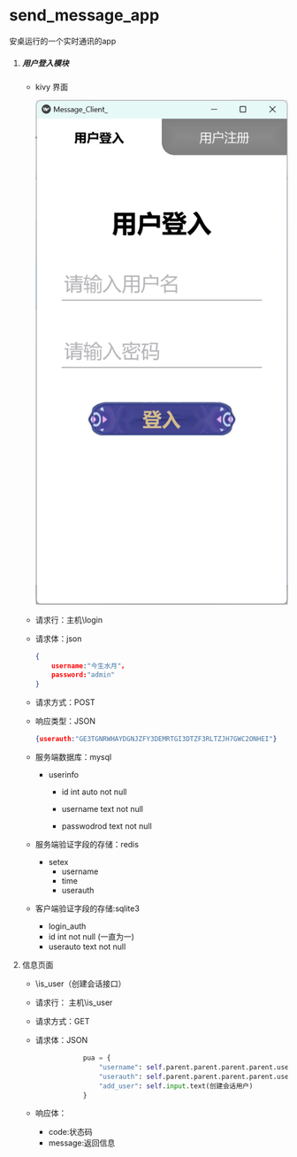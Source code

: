 # send_message_app
安桌运行的一个实时通讯的app

1. #####  用户登入模块

   + kivy 界面

     ![96c9e3ed5bf3ee328dfcaf1a9a5f162f](https://github.com/rcnn-retall/send_message_app/blob/main/IMAGE/96c9e3ed5bf3ee328dfcaf1a9a5f162f.png)

   + 请求行：主机\login

   + 请求体：json

     ```json
     {
         username:"今生水月"，
         password:"admin"
     }
     ```

   + 请求方式：POST

   + 响应类型：JSON

     ```json
     {userauth:"GE3TGNRWHAYDGNJZFY3DEMRTGI3DTZF3RLTZJH7GWC2ONHEI"}
     ```

   + 服务端数据库：mysql

     + userinfo 

       + id  int auto not null

       + username text not null

       + passwodrod text not null

         

   + 服务端验证字段的存储：redis
     + setex
       + username
       + time
       + userauth
   + 客户端验证字段的存储:sqlite3
     + login_auth
     + id int not null (一直为一)
     + userauto text not null

2. 信息页面

   + \is_user（创建会话接口）

   + 请求行： 主机\is_user

   + 请求方式：GET

   + 请求体：JSON

     ```python
                 pua = {
                     "username": self.parent.parent.parent.parent.username,(验证用户名)
                     "userauth": self.parent.parent.parent.parent.userauth,(验证字符串)
                     "add_user": self.input.text(创建会话用户)
                 }
     ```

   + 响应体：
     + code:状态码
     + message:返回信息
